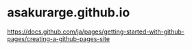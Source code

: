 # asakurarge.github.io

https://docs.github.com/ja/pages/getting-started-with-github-pages/creating-a-github-pages-site
